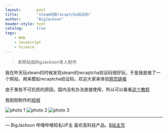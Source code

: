 ```yaml
---
layout:       post
title:        "steam同款recaptcha验证码"
author:       "BigJackson"
header-style: text
catalog:      true
tags:
    - Web
    - JavaScript
    - Science
---
```


>本网站由BigJackson本人制作

我在昨天玩steam的时候发现steam的recaptcha验证码很好玩，于是我是做了一个网站，用来模拟recaptcha验证码，欢迎大家来体验[网页链接](https://xxporn.us.kg)

由于某些不可抗拒的原因，国内没有办法直接使用，所以可以看看[这个教程](https://blog.csdn.net/qq_42729058/article/details/116915982)

我刚刚制作的[视频](https://www.bilibili.com/video/BV1gm1XYQEjQ/?share_source=copy_web&vd_source=6931f4531ed6e77473725d7c6f801365)

![photo 1](https://pic1.zhimg.com/80/v2-f6f3855ed39d8da7767c44ec7ea8289c_1440w.webp "photo 1")
![photo 2](https://picx.zhimg.com/80/v2-2087980e0f5207470f714eec48ddcd51_1440w.webp "photo 2")
![photo 3](https://pica.zhimg.com/80/v2-35d7b8d8c1f19d8534c0d7df867fbf38_1440w.webp "photo 3")

****

— BigJackson 哔哩哔哩知名UP主 喜欢高科技产品。[B站主页](https://b23.tv/F3Lr8Pu)